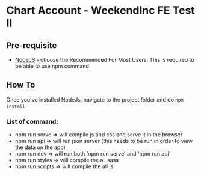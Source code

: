 # Chart Account - WeekendInc FE Test II

## Pre-requisite

- [NodeJS](https://nodejs.org/en/) - choose the Recommended For Most Users. This is required to be able to use npm command

## How To

Once you've installed NodeJs, navigate to the project folder and do `npm install`.

### List of command:

* npm run serve => will compile js and css and serve it in the browser
* npm run api => will run json server (this needs to be run in order to view the data on the app)
* npm run dev => will run both 'npm run serve' and 'npm run api'
* npm run styles => will compile the all sass
* npm run scripts => will compile the all js